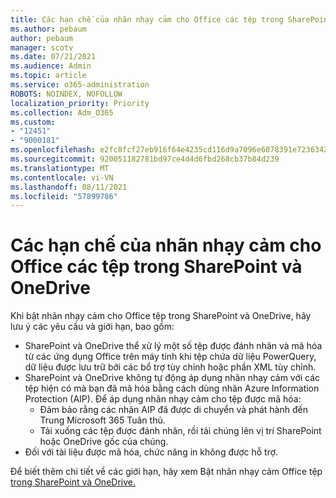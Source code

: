 ```yaml
---
title: Các hạn chế của nhãn nhạy cảm cho Office các tệp trong SharePoint và OneDrive
ms.author: pebaum
author: pebaum
manager: scotv
ms.date: 07/21/2021
ms.audience: Admin
ms.topic: article
ms.service: o365-administration
ROBOTS: NOINDEX, NOFOLLOW
localization_priority: Priority
ms.collection: Adm_O365
ms.custom:
- "12451"
- "9000181"
ms.openlocfilehash: e2fc8fcf27eb916f64e4235cd116d9a7096e6078391e72363421ac3de721f5ee
ms.sourcegitcommit: 920051182781bd97ce4d4d6fbd268cb37b84d239
ms.translationtype: MT
ms.contentlocale: vi-VN
ms.lasthandoff: 08/11/2021
ms.locfileid: "57899786"
---
```

# <a name="limitations-for-sensitivity-labels-for-office-files-in-sharepoint-and-onedrive"></a>Các hạn chế của nhãn nhạy cảm cho Office các tệp trong SharePoint và OneDrive

Khi bật nhãn nhạy cảm cho Office tệp trong SharePoint và OneDrive, hãy lưu ý các yêu cầu và giới hạn, bao gồm:

- SharePoint và OneDrive thể xử lý một số tệp được đánh nhãn và mã hóa từ các ứng dụng Office trên máy tính khi tệp chứa dữ liệu PowerQuery, dữ liệu được lưu trữ bởi các bổ trợ tùy chỉnh hoặc phần XML tùy chỉnh.
- SharePoint và OneDrive không tự động áp dụng nhãn nhạy cảm với các tệp hiện có mà bạn đã mã hóa bằng cách dùng nhãn Azure Information Protection (AIP). Để áp dụng nhãn nhạy cảm cho tệp được mã hóa: 
    - Đảm bảo rằng các nhãn AIP đã được di chuyển và phát hành đến Trung Microsoft 365 Tuân thủ.
    - Tải xuống các tệp được đánh nhãn, rồi tải chúng lên vị trí SharePoint hoặc OneDrive gốc của chúng.
- Đối với tài liệu được mã hóa, chức năng in không được hỗ trợ.

Để biết thêm chi tiết về các giới hạn, hãy xem Bật nhãn nhạy cảm Office tệp [trong SharePoint và OneDrive.](https://docs.microsoft.com/microsoft-365/compliance/sensitivity-labels-sharepoint-onedrive-files#limitations)
